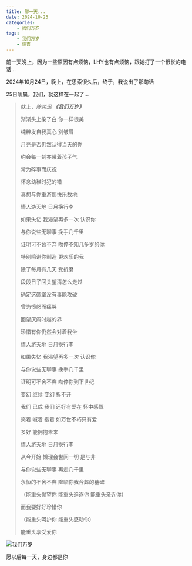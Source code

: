 ```yaml
---
title: 那一天...
date: 2024-10-25
categories:
    - 我们万岁
tags:
    - 我们万岁
    - 惊喜
---
```


前一天晚上，因为一些原因有点烦恼，LHY也有点烦恼，跟她打了一个很长的电话...

2024年10月24日，晚上，在思索很久后，终于，我说出了那句话

25日凌晨，我们，就这样在一起了...

<!--more-->

> 献上，*陈奕迅 **《我们万岁》***
> 
> 渐渐头上染了白 你一样很美
> 
> 纯粹发自我真心 别皱眉
> 
> 月亮是否仍然认得当天的你
> 
> 约会每一刻亦带着孩子气
> 
> 常为碎事而庆祝
> 
> 怀念幼稚时犯的错
> 
> 真想与你重游那快乐故地
> 
> 情人游天地 日月换行李
> 
> 如果失忆 我渴望再多一次 认识你
> 
> 与你说些无聊事 挽手几千里
> 
> 证明可不舍不弃 吻停不知几多岁的你
> 
> 特别鸣谢你制造 更欢乐的我
> 
> 除了每月有几天 受折磨
> 
> 段段日子回头望清怎么走过
> 
> 确定这碉堡没有事能攻破
> 
> 曾为愤怒而痛哭
> 
> 回望厌闷时越的界
> 
> 珍惜有你仍然会对着我坐
> 
> 情人游天地 日月换行李
> 
> 如果失忆 我渴望再多一次 认识你
> 
> 与你说些无聊事 挽手几千里
> 
> 证明可不舍不弃 吻停你到下世纪
> 
> 变幻 继续 变幻 拆不开
> 
> 我们 已成 我们 还好有爱在 怀中感慨
>
> 笑着 喊着 抱着 如万世不朽只有爱
>
> 多好 能拥抱未来
>
> 情人游天地 日月换行李
>
> 从今开始 懒理会世间一切 是与非
>
> 与你说些无聊事 再走几千里
>
> 永恒的不舍不弃 降临你我合葬的墓碑
>
>（能重头偷望你 能重头追逐你 能重头亲近你）
>
> 而我要好好珍惜你
>
>（能重头呵护你 能重头感动你）
>
> 能重头享受爱你

![我们万岁]()

愿以后每一天，身边都是你
